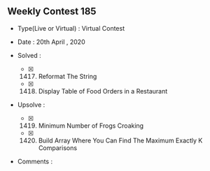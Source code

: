 ## Weekly Contest 185

* Type(Live or Virtual) : Virtual Contest

* Date : 20th April , 2020

* Solved :

    * [X] 1417. Reformat The String
    * [X] 1418. Display Table of Food Orders in a Restaurant

* Upsolve :

    * [X] 1419. Minimum Number of Frogs Croaking
    * [X] 1420. Build Array Where You Can Find The Maximum Exactly K Comparisons

* Comments :
